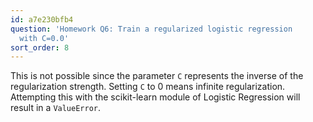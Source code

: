 ```yaml
---
id: a7e230bfb4
question: 'Homework Q6: Train a regularized logistic regression
  with C=0.0'
sort_order: 8
---
```


This is not possible since the parameter `C` represents the inverse of the regularization strength. Setting `C` to 0 means infinite regularization. Attempting this with the scikit-learn module of Logistic Regression will result in a `ValueError`. 
